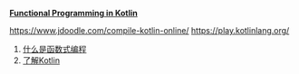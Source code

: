 

**[Functional Programming in Kotlin](https://www.manning.com/books/functional-programming-in-kotlin)**

https://www.jdoodle.com/compile-kotlin-online/
https://play.kotlinlang.org/

1. [什么是函数式编程](chapter01.md)
1. [了解Kotlin](chapter02.md)
